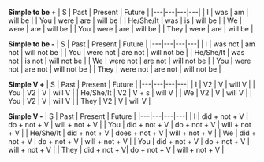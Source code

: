 **Simple to be +**
| S | Past | Present | Future |
|---|---|---|---|
| I | was | am | will be |
| You | were | are | will be |
| He/She/It | was | is | will be |
| We | were | are | will be |
| You | were | are | will be |
| They | were | are | will be |

**Simple to be -**
| S | Past | Present | Future |
|---|---|---|---|
| I | was not | am not | will not be |
| You | were not | are not | will not be |
| He/She/It | was not | is not | will not be |
| We | were not | are not | will not be |
| You | were not | are not | will not be |
| They | were not | are not | will not be |

**Simple V +**
| S | Past | Present | Future |
|---|---|---|---|
| I | V2 | V | will V |
| You | V2 | V | will V |
| He/She/It | V2 | V + s | will V |
| We | V2 | V | will V |
| You | V2 | V | will V |
| They | V2 | V | will V |

**Simple V -**
| S | Past | Present | Future |
|---|---|---|---|
| I | did + not + V | do + not + V | will + not + V |
| You | did + not + V | do + not + V | will + not + V |
| He/She/It | did + not + V | does + not + V | will + not + V |
| We | did + not + V | do + not + V | will + not + V |
| You | did + not + V | do + not + V | will + not + V |
| They | did + not + V| do + not + V | will + not + V |
